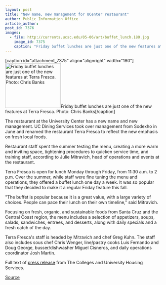 ```yaml
---
layout: post
title: "New name, new management for UCenter restaurant"
author: Public Information Office
article_author: 
post_id: 7376
images:
  - file: http://currents.ucsc.edu/05-06/art/buffet_lunch.180.jpg
    image_id: 7375
    caption: "Friday buffet lunches are just one of the new features at Terra Fresca. Photo: Chris Banks"
---
```


[caption id="attachment_7375" align="alignright" width="180"]<a href="http://dev-ucsc-news.pantheonsite.io/wp-content/uploads/2005/09/buffet_lunch.180.jpg"><img class="size-full wp-image-7375" src="http://dev-ucsc-news.pantheonsite.io/wp-content/uploads/2005/09/buffet_lunch.180.jpg" alt="Friday buffet lunches are just one of the new features at Terra Fresca. Photo: Chris Banks" width="180" height="145" /></a>Friday buffet lunches are just one of the new features at Terra Fresca. Photo: Chris Banks[/caption]
<a name="content" id="content"></a>
<p>
  The restaurant at the University Center has a new name and new management. UC Dining Services took over management from Sodexho in June and renamed the restaurant Terra Fresca to reflect the new emphasis on fresh local foods.
</p>
<p>
  Restaurant staff spent the summer testing the menu, creating a more warm and inviting space, tightening procedures to quicken service time, and training staff, according to Julie Mitravich, head of operations and events at the restaurant.
</p>
<p>
  Terra Fresca is open for lunch Monday through Friday, from 11:30 a.m. to 2 p.m. Over the summer, while staff were fine tuning the menu and operations, they offered a buffet lunch one day a week. It was so popular that they decided to make it a regular Friday feature this fall.
</p>
<p>
  "The buffet is popular because it is a great value, with a large variety of choices. People can pace their lunch on their own timeline," said Mitravich.
</p>
<p>
  Focusing on fresh, organic, and sustainable foods from Santa Cruz and the Central Coast region, the menu includes a selection of appetizers, soups, salads, sandwiches, entrees, and desserts, along with daily specials and a fresh catch of the day.
</p>
<p>
  Terra Fresca's staff is headed by Mitravich and chef Greg Kuhn. The staff also includes sous chef Chris Wenger, line/pastry cooks Luis Fernando and Doug George, busser/dishwasher Miguel Cisneros, and daily operations coordinator Josh Martin.
</p>
<p>
  Full text of <a href="http://www2.ucsc.edu/cuhsadmin/cuhs/OOP/press_releases/Terra-Fresca-09-12-05.pdf">press release</a> from The Colleges and University Housing Services.
</p>
<p><a href="http://www1.ucsc.edu/currents/05-06/09-19/brief-terra_fresca.asp" title="Permalink to brief-terra_fresca">Source</a></p>
